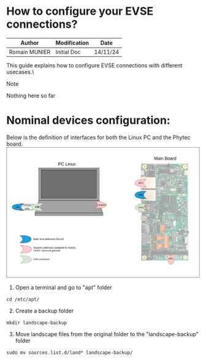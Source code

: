 # How to configure your EVSE connections?

| Author                 | Modification        | Date      |
| ---------------------- | ------------------- | ------------------- |
| Romain MUNIER          | Initial Doc         | 14/11/24            |

This guide explains how to configure EVSE connections with different usecases.\

> [!NOTE]  
> Nothing here so far

# Nominal devices configuration:
Below is the definition of interfaces for both the Linux PC and the Phytec board.
![set-up](https://github.com/romain-valeo/EVSE-connections/blob/main/Phytec-connections-set-up.jpg "set-up")





1. Open a terminal and go to "apt" folder
```
cd /etc/apt/
```
2. Create a backup folder
```
mkdir landscape-backup
```
3. Move landscape files from the original folder to the "landscape-backup" folder
```
sudo mv sources.list.d/land* landscape-backup/   
```   
